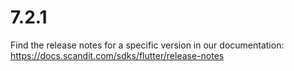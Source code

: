 
# 7.2.1

Find the release notes for a specific version in our documentation: https://docs.scandit.com/sdks/flutter/release-notes

